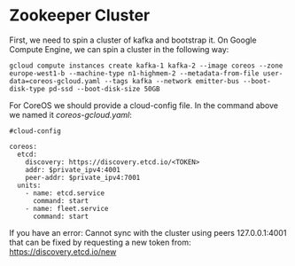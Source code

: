 #  Zookeeper Cluster

First, we need to spin a cluster of kafka and bootstrap it. On Google Compute Engine, we can spin a cluster in the following way:
```
gcloud compute instances create kafka-1 kafka-2 --image coreos --zone europe-west1-b --machine-type n1-highmem-2 --metadata-from-file user-data=coreos-gcloud.yaml --tags kafka --network emitter-bus --boot-disk-type pd-ssd --boot-disk-size 50GB
```

For CoreOS we should provide a cloud-config file. In the command above we named it *coreos-gcloud.yaml*:
```
#cloud-config

coreos:
  etcd:
    discovery: https://discovery.etcd.io/<TOKEN>
    addr: $private_ipv4:4001
    peer-addr: $private_ipv4:7001
  units:
    - name: etcd.service
      command: start
    - name: fleet.service
      command: start
```
If you have an error: Cannot sync with the cluster using peers 127.0.0.1:4001 that can be fixed by requesting a new token from: https://discovery.etcd.io/new
